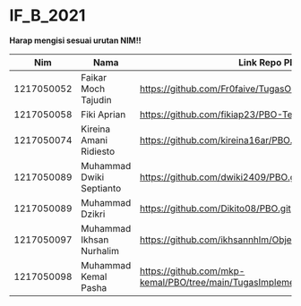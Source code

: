 # IF_B_2021
<b>Harap mengisi sesuai urutan NIM!!</b>

| Nim | Nama | Link Repo PBO |
|-----|------|---------------|
| 1217050052 | Faikar Moch Tajudin | https://github.com/Fr0faive/TugasOOP_Pilar |
| 1217050058 | Fiki Aprian | https://github.com/fikiap23/PBO-Teori.git |
| 1217050074 | Kireina Amani Ridiesto | https://github.com/kireina16ar/PBO.git |
| 1217050089 | Muhammad Dwiki Septianto | https://github.com/dwiki2409/PBO.git |
| 1217050089 | Muhammad Dzikri | https://github.com/Dikito08/PBO.git |
| 1217050097 | Muhammad Ikhsan Nurhalim | https://github.com/ikhsannhlm/Object_Oriented_Programming |
| 1217050098 | Muhammad Kemal Pasha | https://github.com/mkp-kemal/PBO/tree/main/TugasImplementasi |

